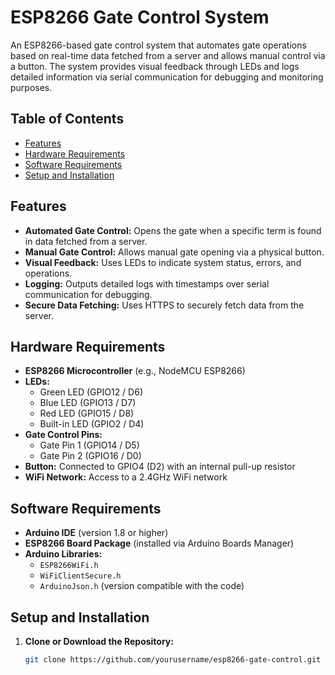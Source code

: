 # ESP8266 Gate Control System

An ESP8266-based gate control system that automates gate operations based on real-time data fetched from a server and allows manual control via a button. The system provides visual feedback through LEDs and logs detailed information via serial communication for debugging and monitoring purposes.

## Table of Contents

- [Features](#features)
- [Hardware Requirements](#hardware-requirements)
- [Software Requirements](#software-requirements)
- [Setup and Installation](#setup-and-installation)

## Features

- **Automated Gate Control:** Opens the gate when a specific term is found in data fetched from a server.
- **Manual Gate Control:** Allows manual gate opening via a physical button.
- **Visual Feedback:** Uses LEDs to indicate system status, errors, and operations.
- **Logging:** Outputs detailed logs with timestamps over serial communication for debugging.
- **Secure Data Fetching:** Uses HTTPS to securely fetch data from the server.

## Hardware Requirements

- **ESP8266 Microcontroller** (e.g., NodeMCU ESP8266)
- **LEDs:**
  - Green LED (GPIO12 / D6)
  - Blue LED (GPIO13 / D7)
  - Red LED (GPIO15 / D8)
  - Built-in LED (GPIO2 / D4)
- **Gate Control Pins:**
  - Gate Pin 1 (GPIO14 / D5)
  - Gate Pin 2 (GPIO16 / D0)
- **Button:** Connected to GPIO4 (D2) with an internal pull-up resistor
- **WiFi Network:** Access to a 2.4GHz WiFi network

## Software Requirements

- **Arduino IDE** (version 1.8 or higher)
- **ESP8266 Board Package** (installed via Arduino Boards Manager)
- **Arduino Libraries:**
  - `ESP8266WiFi.h`
  - `WiFiClientSecure.h`
  - `ArduinoJson.h` (version compatible with the code)

## Setup and Installation

1. **Clone or Download the Repository:**

   ```bash
   git clone https://github.com/yourusername/esp8266-gate-control.git
